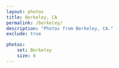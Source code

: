 ```yaml
---
layout: photos
title: Berkeley, CA
permalink: /berkeley/
description: "Photos from Berkeley, CA."
exclude: true

photos:
    set: Berkeley
    size: 6
---
```

